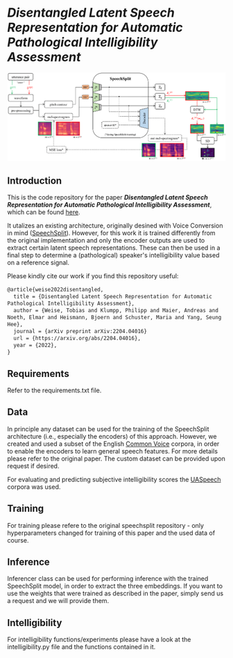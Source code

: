 # ***Disentangled Latent Speech Representation for Automatic Pathological Intelligibility Assessment***

![Here should be an image visible.](schematic_digital_v2.png)

## **Introduction**

This is the code repository for the paper ***Disentangled Latent Speech Representation for Automatic Pathological
Intelligibility Assessment***, which can be found [here](https://arxiv.org/abs/2204.04016).

It utalizes an existing architecture, originally desined with Voice Conversion in mind ([SpeechSplit](https://arxiv.org/abs/2004.11284)). However, for this work it is trained differently from the original implementation and only the encoder outputs are used to extract certain latent speech representations. These can then be used in a final step to determine a (pathological) speaker's intelligibility value based on a reference signal.

Please kindly cite our work if you find this repository useful:

```
@article{weise2022disentangled,
  title = {Disentangled Latent Speech Representation for Automatic Pathological Intelligibility Assessment},
  author = {Weise, Tobias and Klumpp, Philipp and Maier, Andreas and Noeth, Elmar and Heismann, Bjoern and Schuster, Maria and Yang, Seung Hee},
  journal = {arXiv preprint arXiv:2204.04016}
  url = {https://arxiv.org/abs/2204.04016},
  year = {2022},
}
```

## **Requirements**
Refer to the requirements.txt file.

## **Data**

In principle any dataset can be used for the training of the SpeechSplit architecture (i.e., especially the encoders) of this approach. However, we created and used a subset of the English [Common Voice](https://commonvoice.mozilla.org/en) corpora, in order to enable the encoders to learn general speech features. For more details please refer to the original paper. The custom dataset can be provided upon request if desired. 

For evaluating and predicting subjective intelligibility scores the [UASpeech](http://www.isle.illinois.edu/sst/data/UASpeech/) corpora was used. 

## **Training**
For training please refere to the original speechsplit repository - only hyperparameters changed for training of this paper and the used data of course.

## **Inference**

Inferencer class can be used for performing inference with the trained SpeechSplit model, in order to extract the three embeddings. If you want to use the weights that were trained as described in the paper, simply send us a request and we will provide them. 

## **Intelligibility**

For intelligibility functions/experiments please have a look at the intelligibility.py file and the functions contained in it.
